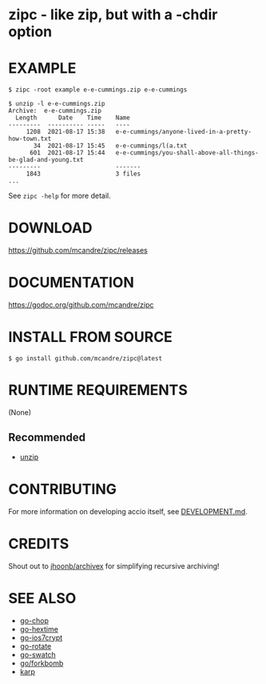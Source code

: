 # zipc - like zip, but with a -chdir option

# EXAMPLE

```console
$ zipc -root example e-e-cummings.zip e-e-cummings

$ unzip -l e-e-cummings.zip
Archive:  e-e-cummings.zip
  Length      Date    Time    Name
---------  ---------- -----   ----
     1208  2021-08-17 15:38   e-e-cummings/anyone-lived-in-a-pretty-how-town.txt
       34  2021-08-17 15:45   e-e-cummings/l(a.txt
      601  2021-08-17 15:44   e-e-cummings/you-shall-above-all-things-be-glad-and-young.txt
---------                     -------
     1843                     3 files
...
```

See `zipc -help` for more detail.

# DOWNLOAD

https://github.com/mcandre/zipc/releases

# DOCUMENTATION

https://godoc.org/github.com/mcandre/zipc

# INSTALL FROM SOURCE

```console
$ go install github.com/mcandre/zipc@latest
```

# RUNTIME REQUIREMENTS

(None)

## Recommended

* [unzip](https://linux.die.net/man/1/unzip)

# CONTRIBUTING

For more information on developing accio itself, see [DEVELOPMENT.md](DEVELOPMENT.md).

# CREDITS

Shout out to [jhoonb/archivex](https://github.com/jhoonb/archivex) for simplifying recursive archiving!

# SEE ALSO

* [go-chop](https://github.com/mcandre/go-chop)
* [go-hextime](https://github.com/mcandre/go-hextime)
* [go-ios7crypt](https://github.com/mcandre/go-ios7crypt)
* [go-rotate](https://github.com/mcandre/go-rotate)
* [go-swatch](https://github.com/mcandre/go-swatch)
* [go/forkbomb](https://github.com/mcandre/forkbombs/tree/master/go/forkbomb)
* [karp](https://github.com/mcandre/karp)
